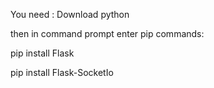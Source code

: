 You need : 
Download python

then in command prompt enter pip commands:

pip install Flask

pip install Flask-SocketIo
